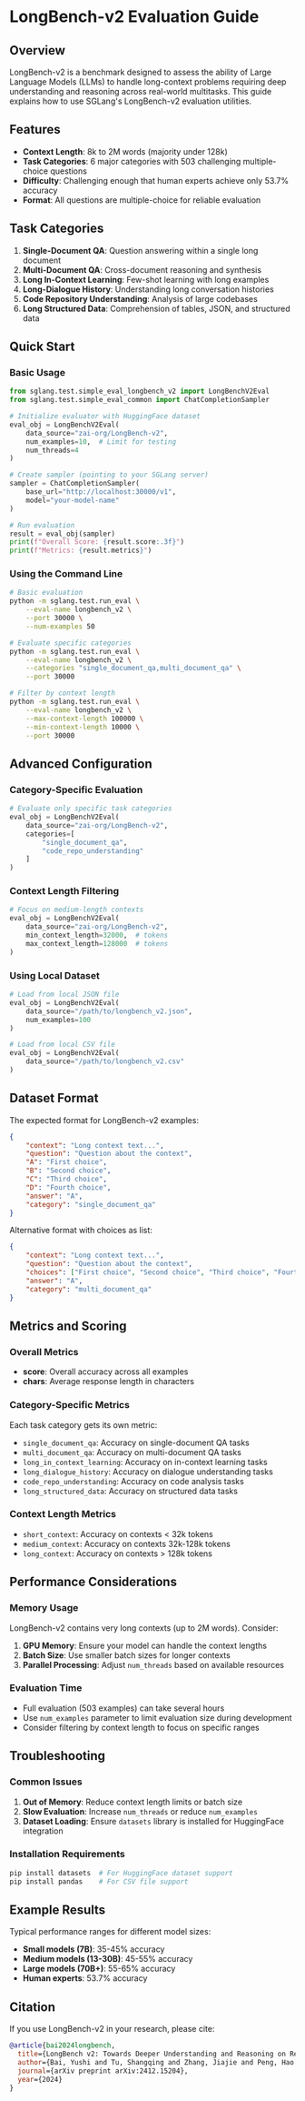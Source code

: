 # LongBench-v2 Evaluation Guide

## Overview

LongBench-v2 is a benchmark designed to assess the ability of Large Language Models (LLMs) to handle long-context problems requiring deep understanding and reasoning across real-world multitasks. This guide explains how to use SGLang's LongBench-v2 evaluation utilities.

## Features

- **Context Length**: 8k to 2M words (majority under 128k)
- **Task Categories**: 6 major categories with 503 challenging multiple-choice questions
- **Difficulty**: Challenging enough that human experts achieve only 53.7% accuracy
- **Format**: All questions are multiple-choice for reliable evaluation

## Task Categories

1. **Single-Document QA**: Question answering within a single long document
2. **Multi-Document QA**: Cross-document reasoning and synthesis  
3. **Long In-Context Learning**: Few-shot learning with long examples
4. **Long-Dialogue History**: Understanding long conversation histories
5. **Code Repository Understanding**: Analysis of large codebases
6. **Long Structured Data**: Comprehension of tables, JSON, and structured data

## Quick Start

### Basic Usage

```python
from sglang.test.simple_eval_longbench_v2 import LongBenchV2Eval
from sglang.test.simple_eval_common import ChatCompletionSampler

# Initialize evaluator with HuggingFace dataset
eval_obj = LongBenchV2Eval(
    data_source="zai-org/LongBench-v2",
    num_examples=10,  # Limit for testing
    num_threads=4
)

# Create sampler (pointing to your SGLang server)
sampler = ChatCompletionSampler(
    base_url="http://localhost:30000/v1",
    model="your-model-name"
)

# Run evaluation
result = eval_obj(sampler)
print(f"Overall Score: {result.score:.3f}")
print(f"Metrics: {result.metrics}")
```

### Using the Command Line

```bash
# Basic evaluation
python -m sglang.test.run_eval \
    --eval-name longbench_v2 \
    --port 30000 \
    --num-examples 50

# Evaluate specific categories
python -m sglang.test.run_eval \
    --eval-name longbench_v2 \
    --categories "single_document_qa,multi_document_qa" \
    --port 30000

# Filter by context length
python -m sglang.test.run_eval \
    --eval-name longbench_v2 \
    --max-context-length 100000 \
    --min-context-length 10000 \
    --port 30000
```

## Advanced Configuration

### Category-Specific Evaluation

```python
# Evaluate only specific task categories
eval_obj = LongBenchV2Eval(
    data_source="zai-org/LongBench-v2",
    categories=[
        "single_document_qa",
        "code_repo_understanding"
    ]
)
```

### Context Length Filtering

```python
# Focus on medium-length contexts
eval_obj = LongBenchV2Eval(
    data_source="zai-org/LongBench-v2",
    min_context_length=32000,  # tokens
    max_context_length=128000  # tokens
)
```

### Using Local Dataset

```python
# Load from local JSON file
eval_obj = LongBenchV2Eval(
    data_source="/path/to/longbench_v2.json",
    num_examples=100
)

# Load from local CSV file  
eval_obj = LongBenchV2Eval(
    data_source="/path/to/longbench_v2.csv"
)
```

## Dataset Format

The expected format for LongBench-v2 examples:

```json
{
    "context": "Long context text...",
    "question": "Question about the context",
    "A": "First choice",
    "B": "Second choice", 
    "C": "Third choice",
    "D": "Fourth choice",
    "answer": "A",
    "category": "single_document_qa"
}
```

Alternative format with choices as list:

```json
{
    "context": "Long context text...",
    "question": "Question about the context",
    "choices": ["First choice", "Second choice", "Third choice", "Fourth choice"],
    "answer": "A",
    "category": "multi_document_qa"
}
```

## Metrics and Scoring

### Overall Metrics

- **score**: Overall accuracy across all examples
- **chars**: Average response length in characters

### Category-Specific Metrics

Each task category gets its own metric:
- `single_document_qa`: Accuracy on single-document QA tasks
- `multi_document_qa`: Accuracy on multi-document QA tasks  
- `long_in_context_learning`: Accuracy on in-context learning tasks
- `long_dialogue_history`: Accuracy on dialogue understanding tasks
- `code_repo_understanding`: Accuracy on code analysis tasks
- `long_structured_data`: Accuracy on structured data tasks

### Context Length Metrics

- `short_context`: Accuracy on contexts < 32k tokens
- `medium_context`: Accuracy on contexts 32k-128k tokens  
- `long_context`: Accuracy on contexts > 128k tokens

## Performance Considerations

### Memory Usage

LongBench-v2 contains very long contexts (up to 2M words). Consider:

1. **GPU Memory**: Ensure your model can handle the context lengths
2. **Batch Size**: Use smaller batch sizes for longer contexts
3. **Parallel Processing**: Adjust `num_threads` based on available resources

### Evaluation Time

- Full evaluation (503 examples) can take several hours
- Use `num_examples` parameter to limit evaluation size during development
- Consider filtering by context length to focus on specific ranges

## Troubleshooting

### Common Issues

1. **Out of Memory**: Reduce context length limits or batch size
2. **Slow Evaluation**: Increase `num_threads` or reduce `num_examples`
3. **Dataset Loading**: Ensure `datasets` library is installed for HuggingFace integration

### Installation Requirements

```bash
pip install datasets  # For HuggingFace dataset support
pip install pandas    # For CSV file support
```

## Example Results

Typical performance ranges for different model sizes:

- **Small models (7B)**: 35-45% accuracy
- **Medium models (13-30B)**: 45-55% accuracy  
- **Large models (70B+)**: 55-65% accuracy
- **Human experts**: 53.7% accuracy

## Citation

If you use LongBench-v2 in your research, please cite:

```bibtex
@article{bai2024longbench,
  title={LongBench v2: Towards Deeper Understanding and Reasoning on Realistic Long-Context Multitasks},
  author={Bai, Yushi and Tu, Shangqing and Zhang, Jiajie and Peng, Hao and Wang, Xiaozhi and Lv, Xin and Cao, Shulin and Xu, Jiazheng and Hou, Lei and Dong, Yuxiao and Tang, Jie and Li, Juanzi},
  journal={arXiv preprint arXiv:2412.15204},
  year={2024}
}
```